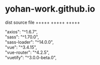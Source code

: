 # yohan-work.github.io

dist source file
+++++
+++++
+++++

"axios": "^1.6.7", <br>
"sass": "^1.70.0",<br>
"sass-loader": "^14.0.0",<br>
"vue": "^3.4.15",<br>
"vue-router": "^4.2.5",<br>
"vuetify": "^3.0.0-beta.0",

